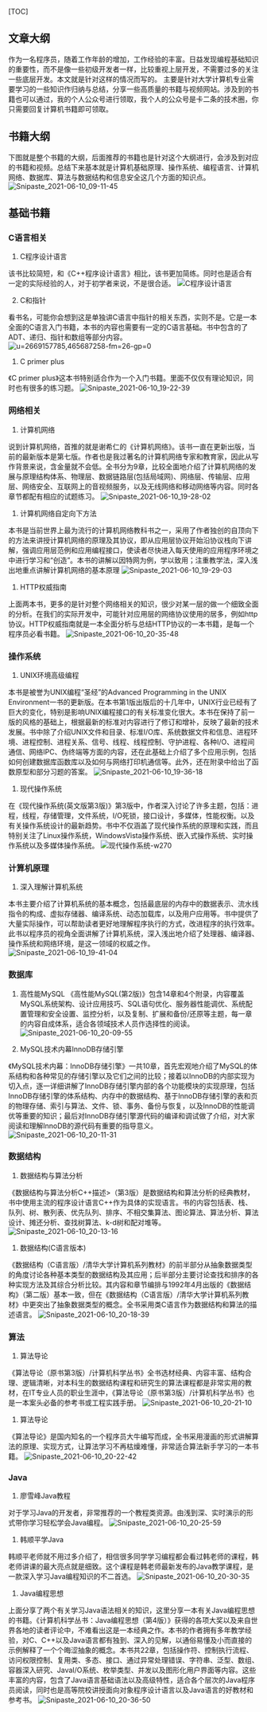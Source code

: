 [TOC]

## 文章大纲

作为一名程序员，随着工作年龄的增加，工作经验的丰富。日益发现编程基础知识的重要性，而不是像一些初级开发者一样，比较重视上层开发，不需要过多的关注一些底层开发。本文就是针对这样的情况而写的。
主要是针对大学计算机专业需要学习的一些知识作归纳与总结，分享一些高质量的书籍与视频网站。涉及到的书籍也可以通过，我的个人公众号进行领取，我个人的公众号是卡二条的技术圈，你只需要回复计算机书籍即可领取。

## 书籍大纲

下图就是整个书籍的大纲，后面推荐的书籍也是针对这个大纲进行，会涉及到对应的书籍和视频。总结下来基本就是计算机基础原理、操作系统、编程语言、计算机网络、数据库、算法与数据结构和信息安全这几个方面的知识点。
![Snipaste_2021-06-10_09-11-45](media/Snipaste_2021-06-10_09-11-45.png)

## 基础书籍

### C语言相关

1. C程序设计语言

该书比较简短，和《C++程序设计语言》相比，该书更加简练。同时也是适合有一定的实际经验的人，对于初学者来说，不是很合适。
![C程序设计语言](media/C%E7%A8%8B%E5%BA%8F%E8%AE%BE%E8%AE%A1%E8%AF%AD%E8%A8%80.jpeg)

2. C和指针

看书名，可能你会想到这是单独讲C语言中指针的相关东西，实则不是。它是一本全面的C语言入门书籍，本书的内容也需要有一定的C语言基础。书中包含的了ADT、递归、指针和数组等部分内容。
![u=2669157785,465687258-fm=26-gp=0](media/u=2669157785,465687258-fm=26-gp=0.jpg)


1. C primer plus

《C primer plus》这本书特别适合作为一个入门书籍。里面不仅仅有理论知识，同时也有很多的练习题。
![Snipaste_2021-06-10_19-22-39](media/Snipaste_2021-06-10_19-22-39.png)


### 网络相关

1. 计算机网络

说到计算机网络，首推的就是谢希仁的《计算机网络》。该书一直在更新出版，当前的最新版本是第七版。作者也是我过著名的计算机网络专家和教育家，因此从写作背景来说，含金量就不会低。全书分为9章，比较全面地介绍了计算机网络的发展与原理结构体系、物理层、数据链路层(包括局域网)、网络层、传输层、应用层、网络安全、互联网上的音视频服务，以及无线网络和移动网络等内容。同时各章节都配有相应的试题练习。
![Snipaste_2021-06-10_19-28-02](media/Snipaste_2021-06-10_19-28-02.png)


1. 计算机网络自定向下方法

本书是当前世界上最为流行的计算机网络教科书之一，采用了作者独创的自顶向下的方法来讲授计算机网络的原理及其协议，即从应用层协议开始沿协议栈向下讲解，强调应用层范例和应用编程接口，使读者尽快进入每天使用的应用程序环境之中进行学习和“创造”。本书的讲解以因特网为例，学以致用；注重教学法，深入浅出地重点讲解计算机网络的基本原理
![Snipaste_2021-06-10_19-29-03](media/Snipaste_2021-06-10_19-29-03.png)

1. HTTP权威指南

上面两本书，更多的是针对整个网络相关的知识，很少对某一层的做一个细致全面的分析。在我们的实际开发中，可能针对应用层的网络协议使用的居多，例如http协议。HTTP权威指南就是一本全面分析与总结HTTP协议的一本书籍，是每一个程序员必看书籍。
![Snipaste_2021-06-10_20-35-48](media/Snipaste_2021-06-10_20-35-48.png)

### 操作系统

1. UNIX环境高级编程

本书是被誉为UNIX编程“圣经”的Advanced Programming in the UNIX Environment一书的更新版。在本书第1版出版后的十几年中，UNIX行业已经有了巨大的变化，特别是影响UNIX编程接口的有关标准变化很大。本书在保持了前一版的风格的基础上，根据最新的标准对内容进行了修订和增补，反映了最新的技术发展。书中除了介绍UNIX文件和目录、标准I/O库、系统数据文件和信息、进程环境、进程控制、进程关系、信号、线程、线程控制、守护进程、各种I/O、进程间通信、网络IPC、伪终端等方面的内容，还在此基础上介绍了多个应用示例，包括如何创建数据库函数库以及如何与网络打印机通信等。此外，还在附录中给出了函数原型和部分习题的答案。
![Snipaste_2021-06-10_19-36-18](media/Snipaste_2021-06-10_19-36-18.png)

1. 现代操作系统

在《现代操作系统(英文版第3版)》第3版中，作者深入讨论了许多主题，包括：进程，线程，存储管理，文件系统，I/O死锁，接口设计，多媒体，性能权衡。以及有关操作系统设计的最新趋势。书中不仅涵盖了现代操作系统的原理和实践，而且特别关注了Linux操作系统，WindowsVista操作系统、嵌入式操作系统、实时操作系统以及多媒体操作系统。
![现代操作系统-w270](media/%E7%8E%B0%E4%BB%A3%E6%93%8D%E4%BD%9C%E7%B3%BB%E7%BB%9F.jpeg)

### 计算机原理

1. 深入理解计算机系统

本书主要介绍了计算机系统的基本概念，包括最底层的内存中的数据表示、流水线指令的构成、虚拟存储器、编译系统、动态加载库，以及用户应用等。书中提供了大量实际操作，可以帮助读者更好地理解程序执行的方式，改进程序的执行效率。此书以程序员的视角全面讲解了计算机系统，深入浅出地介绍了处理器、编译器、操作系统和网络环境，是这一领域的权威之作。
![Snipaste_2021-06-10_19-41-04](media/Snipaste_2021-06-10_19-41-04.png)


### 数据库

1. 高性能MySQL
《高性能MySQL(第2版)》包含14章和4个附录，内容覆盖MySQL系统架构、设计应用技巧、SQL语句优化、服务器性能调优、系统配置管理和安全设置、监控分析，以及复制、扩展和备份/还原等主题，每一章的内容自成体系，适合各领域技术人员作选择性的阅读。
![Snipaste_2021-06-10_20-09-55](media/Snipaste_2021-06-10_20-09-55.png)

1. MySQL技术内幕InnoDB存储引擎

《MySQL技术内幕：InnoDB存储引擎》一共10章，首先宏观地介绍了MySQL的体系结构和各种常见的存储引擎以及它们之间的比较；接着以InnoDB的内部实现为切入点，逐一详细讲解了InnoDB存储引擎内部的各个功能模块的实现原理，包括InnoDB存储引擎的体系结构、内存中的数据结构、基于InnoDB存储引擎的表和页的物理存储、索引与算法、文件、锁、事务、备份与恢复，以及InnoDB的性能调优等重要的知识；最后对InnoDB存储引擎源代码的编译和调试做了介绍，对大家阅读和理解InnoDB的源代码有重要的指导意义。
![Snipaste_2021-06-10_20-11-31](media/Snipaste_2021-06-10_20-11-31.png)

### 数据结构

1. 数据结构与算法分析

《数据结构与算法分析C++描述>（第3版）是数据结构和算法分析的经典教材，书中使用主流的程序设计语言C++作为具体的实现语言。书的内容包括表、栈、队列、树、散列表、优先队列、排序、不相交集算法、图论算法、算法分析、算法设计、摊还分析、查找树算法、k-d树和配对堆等。
![Snipaste_2021-06-10_20-13-16](media/Snipaste_2021-06-10_20-13-16.png)

1. 数据结构(C语言版本)

《数据结构（C语言版）/清华大学计算机系列教材》的前半部分从抽象数据类型的角度讨论各种基本类型的数据结构及其应用；后半部分主要讨论查找和排序的各种实现方法及其综合分析比较。其内容和章节编排与1992年4月出版的《数据结构》（第二版）基本一致，但在《数据结构（C语言版）/清华大学计算机系列教材》中更突出了抽象数据类型的概念。全书采用类C语言作为数据结构和算法的描述语言。
![Snipaste_2021-06-10_20-18-39](media/Snipaste_2021-06-10_20-18-39.png)

### 算法

1. 算法导论

《算法导论（原书第3版）/计算机科学丛书》全书选材经典、内容丰富、结构合理、逻辑清晰，对本科生的数据结构课程和研究生的算法课程都是非常实用的教材，在IT专业人员的职业生涯中，《算法导论（原书第3版）/计算机科学丛书》也是一本案头必备的参考书或工程实践手册。
![Snipaste_2021-06-10_20-21-10](media/Snipaste_2021-06-10_20-21-10.png)


1. 算法导论

《算法导论》是国内知名的一个程序员大牛编写而成，全书采用漫画的形式讲解算法的原理、实现方式，让算法学习不再枯燥难懂，非常适合算法新手学习的一本书籍。
![Snipaste_2021-06-10_20-22-42](media/Snipaste_2021-06-10_20-22-42.png)

### Java

1. 廖雪峰Java教程

对于学习Java的开发者，非常推荐的一个教程类资源。由浅到深、实时演示的形式带你学习轻松学会Java编程。
![Snipaste_2021-06-10_20-25-59](media/Snipaste_2021-06-10_20-25-59.png)

1. 韩顺平学Java

韩顺平老师就不用过多介绍了，相信很多同学学习编程都会看过韩老师的课程，韩老师讲课的最大亮点就是细致。这个课程是韩老师最新发布的Java教学课程，是一款深入学习Java编程知识的不二首选。
![Snipaste_2021-06-10_20-30-35](media/Snipaste_2021-06-10_20-30-35.png)

1. Java编程思想

上面分享了两个有关学习Java语法相关的知识，这里分享一本有关Java编程思想的书籍。《计算机科学丛书：Java编程思想（第4版）》获得的各项大奖以及来自世界各地的读者评论中，不难看出这是一本经典之作。本书的作者拥有多年教学经验，对C、C++以及Java语言都有独到、深入的见解，以通俗易懂及小而直接的示例解释了一个个晦涩抽象的概念。本书共22章，包括操作符、控制执行流程、访问权限控制、复用类、多态、接口、通过异常处理错误、字符串、泛型、数组、容器深入研究、JavaI/O系统、枚举类型、并发以及图形化用户界面等内容。这些丰富的内容，包含了Java语言基础语法以及高级特性，适合各个层次的Java程序员阅读，同时也是高等院校讲授面向对象程序设计语言以及Java语言的好教材和参考书。
![Snipaste_2021-06-10_20-36-50](media/Snipaste_2021-06-10_20-36-50.png)
